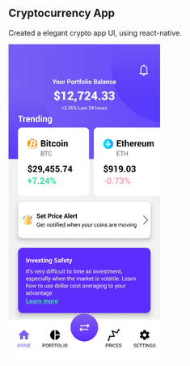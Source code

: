 ## Cryptocurrency App

Created a elegant crypto app UI, using react-native.

<img src='./assets/images/capture.jpg' style='width: 300px;' />
